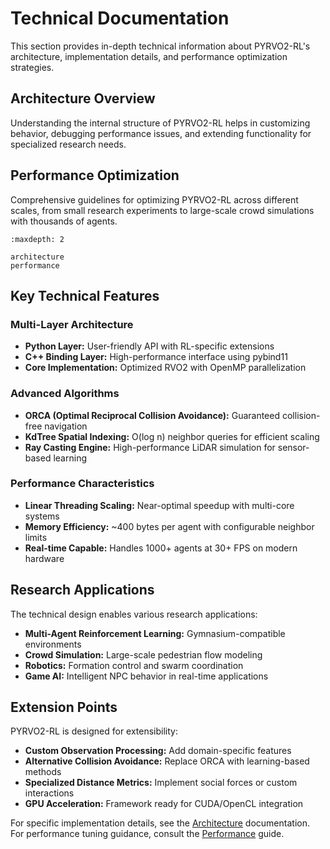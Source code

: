 # Technical Documentation

This section provides in-depth technical information about PYRVO2-RL's architecture, implementation details, and performance optimization strategies.

## Architecture Overview

Understanding the internal structure of PYRVO2-RL helps in customizing behavior, debugging performance issues, and extending functionality for specialized research needs.

## Performance Optimization

Comprehensive guidelines for optimizing PYRVO2-RL across different scales, from small research experiments to large-scale crowd simulations with thousands of agents.

```{toctree}
:maxdepth: 2

architecture
performance
```

## Key Technical Features

### Multi-Layer Architecture
- **Python Layer:** User-friendly API with RL-specific extensions
- **C++ Binding Layer:** High-performance interface using pybind11
- **Core Implementation:** Optimized RVO2 with OpenMP parallelization

### Advanced Algorithms
- **ORCA (Optimal Reciprocal Collision Avoidance):** Guaranteed collision-free navigation
- **KdTree Spatial Indexing:** O(log n) neighbor queries for efficient scaling
- **Ray Casting Engine:** High-performance LiDAR simulation for sensor-based learning

### Performance Characteristics
- **Linear Threading Scaling:** Near-optimal speedup with multi-core systems
- **Memory Efficiency:** ~400 bytes per agent with configurable neighbor limits
- **Real-time Capable:** Handles 1000+ agents at 30+ FPS on modern hardware

## Research Applications

The technical design enables various research applications:

- **Multi-Agent Reinforcement Learning:** Gymnasium-compatible environments
- **Crowd Simulation:** Large-scale pedestrian flow modeling
- **Robotics:** Formation control and swarm coordination
- **Game AI:** Intelligent NPC behavior in real-time applications

## Extension Points

PYRVO2-RL is designed for extensibility:

- **Custom Observation Processing:** Add domain-specific features
- **Alternative Collision Avoidance:** Replace ORCA with learning-based methods
- **Specialized Distance Metrics:** Implement social forces or custom interactions
- **GPU Acceleration:** Framework ready for CUDA/OpenCL integration

For specific implementation details, see the [Architecture](architecture.md) documentation. For performance tuning guidance, consult the [Performance](performance.md) guide.
